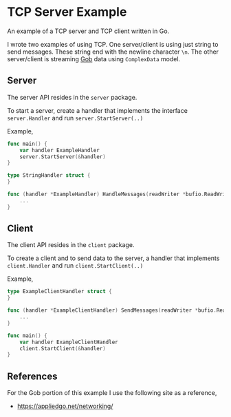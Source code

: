 # TCP Server Example
An example of a TCP server and TCP client written in Go.

I wrote two examples of using TCP. One server/client is using just string to send messages. These string end with the newline
character `\n`. The other server/client is streaming [Gob](https://golang.org/pkg/encoding/gob/) data using `ComplexData` model.

## Server
The server API resides in the `server` package.

To start a server, create a handler that implements the interface `server.Handler` and run `server.StartServer(..)`

Example,
```go
func main() {
    var handler ExampleHandler
    server.StartServer(&handler)
}

type StringHandler struct {
}

func (handler *ExampleHandler) HandleMessages(readWriter *bufio.ReadWriter) {
    ...
}
```

## Client
The client API resides in the `client` package.

To create a client and to send data to the server, a handler that implements `client.Handler` and run `client.StartClient(..)`

Example,
```go
type ExampleClientHandler struct {
}

func (handler *ExampleClientHandler) SendMessages(readWriter *bufio.ReadWriter) {
    ...
}

func main() {
    var handler ExampleClientHandler
    client.StartClient(&handler)
}
```

## References
For the Gob portion of this example I use the following site as a reference,
* https://appliedgo.net/networking/
